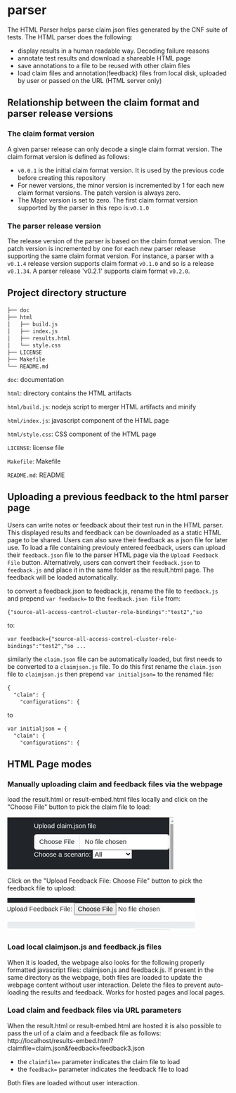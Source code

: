# parser
The HTML Parser helps parse claim.json files generated by the CNF suite of
tests. The HTML parser does the following:
- display results in a human readable way. Decoding failure reasons 
- annotate test results and download a shareable HTML page
- save annotations to a file to be reused with other claim files
- load claim files and annotation(feedback) files from local disk, uploaded by user or passed on the URL (HTML server only)

## Relationship between the claim format and parser release versions
### The claim format version

A given parser release can only decode a single claim format version. The claim format version is defined as follows:
- `v0.0.1` is the initial claim format version. It is used by the previous code before creating this repository
- For newer versions, the minor version is incremented by 1 for each new claim format versions. The patch version is always zero.
- The Major version is set to zero. The first claim format version supported by the parser in this repo is:`v0.1.0`

### The parser release version

The release version of the parser is based on the claim format version. The patch version is incremented by one for each new parser release supporting the same claim format version. For instance, a parser with a `v0.1.4` release version supports claim format `v0.1.0` and so is a release `v0.1.34`. A parser release 'v0.2.1' supports claim format `v0.2.0`.

## Project directory structure
```
├── doc
├── html  
│   ├── build.js
│   ├── index.js
│   ├── results.html
│   └── style.css
├── LICENSE
├── Makefile
└── README.md
```

`doc`: documentation

`html`: directory contains the HTML artifacts

`html/build.js`: nodejs script to merger HTML artifacts and minify

`html/index.js`: javascript component of the HTML page

`html/style.css`: CSS component of the HTML page

`LICENSE`: license file

`Makefile`: Makefile

`README.md`: README

## Uploading a previous feedback to the html parser page

Users can write notes or feedback about their test run in the HTML parser. 
This displayed results and feedback can be downloaded as a static HTML page to be shared. 
Users can also save their feedback as a json file for later use. 
To load a file containing previouly entered feedback, users can
upload their `feedback.json` file to the parser HTML page via the `Upload Feedback File` button.  Alternatively,
users can convert their `feedback.json` to `feedback.js` and place it in the same folder as the result.html page.
The feedback will be loaded automatically.

to convert a feedback.json to feedback.js, rename the file to `feedback.js` and prepend `var feedback=` to the `feedback.json file` from:
```
{"source-all-access-control-cluster-role-bindings":"test2","so
```
to:
```
var feedback={"source-all-access-control-cluster-role-bindings":"test2","so ...
```

similarly the `claim.json` file can be automatically loaded, but first needs to be converted to a `claimjson.js` file.
To do this first rename the `claim.json` file to `claimjson.js` then prepend `var initialjson=` to the renamed file:
```
{
  "claim": {
    "configurations": {
```
to
```
var initialjson = {
  "claim": {
    "configurations": {
```
## HTML Page modes

### Manually uploading claim and feedback files via the webpage

load the result.html or result-embed.html files locally and click on the "Choose File" button to pick the claim file to load:

![claim](doc/images/pick-claim.jpg)

Click on the "Upload Feedback File: Choose File" button to pick the feedback file to upload:

![feedback](doc/images/pick-feedback.jpg)

### Load local claimjson.js and feedback.js files

When it is loaded, the webpage also looks for the following properly formatted javascript files: claimjson.js and feedback.js.
If present in the same directory as the webpage, both files are loaded to update the webpage content without user interaction. Delete the files to prevent auto-loading the results and feedback. Works for hosted pages and local pages.

### Load claim and feedback files via URL parameters

When the result.html or result-embed.html are hosted it is also possible to pass the url of a claim and a feedback file as follows:
http://localhost/results-embed.html?claimfile=claim.json&feedback=feedback3.json

* the `claimfile=` parameter indicates the claim file to load
* the `feedback=` parameter indicates the feedback file to load

Both files are loaded without user interaction.
